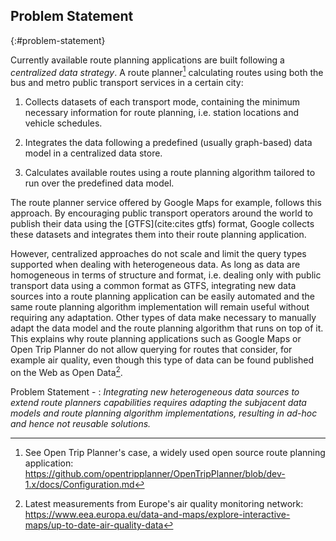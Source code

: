## Problem Statement
{:#problem-statement}

Currently available route planning applications
are built following a _centralized data strategy_.
A route planner[^process] calculating routes
using both the bus and metro public transport services in a certain city:

1. Collects datasets of each transport mode,
containing the minimum necessary information for route planning,
i.e. station locations and vehicle schedules.

2. Integrates the data following a predefined (usually graph-based) data model
in a centralized data store.

3. Calculates available routes using a route planning algorithm tailored
to run over the predefined data model.

The route planner service offered by Google Maps for example, follows this approach.
By encouraging public transport operators around the world
to publish their data using the [GTFS](cite:cites gtfs) format,
Google collects these datasets and integrates them
into their route planning application.

However, centralized approaches do not scale
and limit the query types supported
when dealing with heterogeneous data.
As long as data are homogeneous in terms of structure and format,
i.e. dealing only with public transport data using a common format as GTFS,
integrating new data sources into a route planning application
can be easily automated and the same route planning algorithm implementation
will remain useful without requiring any adaptation.
Other types of data make necessary to manually adapt
the data model and the route planning algorithm that runs on top of it.
This explains why route planning applications
such as Google Maps or Open Trip Planner
do not allow querying for routes that consider, for example air quality,
even though this type of data can be found published on the Web as Open Data[^airquality].

Problem Statement -
: _Integrating new heterogeneous data sources to extend route planners capabilities requires adapting the subjacent data models and route planning algorithm implementations, resulting in ad-hoc and hence not reusable solutions._

[^process]: See Open Trip Planner's case, a widely used open source route planning application: <a href="https://github.com/opentripplanner/OpenTripPlanner/blob/dev-1.x/docs/Configuration.md">https://github.com/opentripplanner/OpenTripPlanner/blob/dev-1.x/docs/Configuration.md</a>

[^airquality]: Latest measurements from Europe's air quality monitoring network: <a href="https://www.eea.europa.eu/data-and-maps/explore-interactive-maps/up-to-date-air-quality-data">https://www.eea.europa.eu/data-and-maps/explore-interactive-maps/up-to-date-air-quality-data</a>